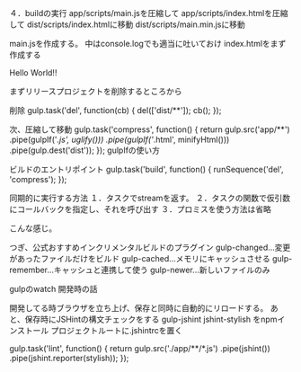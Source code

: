   ４．buildの実行
  app/scripts/main.jsを圧縮して
  app/scripts/index.htmlを圧縮して
  dist/scripts/index.htmlに移動
  dist/scripts/main.min.jsに移動

  main.jsを作成する。
  中はconsole.logでも適当に吐いておけ
  index.htmlをまず作成する
<!DOCTYPE html>
<html>
  <head>
    <meta charset="utf-8">
    <meta name="viewport" content="width=device-width">
    <title>title</title>
  </head>
  <body>
  Hello World!!
  <script src="/scripts/main.js" type="text/javascript" charset="utf-8"></script>
  </body>
</html>

まずリリースプロジェクトを削除するところから

削除
gulp.task('del', function(cb) {
    del(['dist/**']);
    cb();
});

次、圧縮して移動
gulp.task('compress', function() {
    return gulp.src('app/**')
        .pipe(gulpIf('*.js', uglify()))
        .pipe(gulpIf('*.html', minifyHtml()))
        .pipe(gulp.dest('dist'));
});
gulpIfの使い方

ビルドのエントリポイント
gulp.task('build', function() {
    runSequence('del', 'compress');
});

同期的に実行する方法
１．タスクでstreamを返す。
２．タスクの関数で仮引数にコールバックを指定し、それを呼び出す
３．プロミスを使う方法は省略

こんな感じ。

つぎ、公式おすすめインクリメンタルビルドのプラグイン
gulp-changed...変更があったファイルだけをビルド
gulp-cached...メモリにキャッシュさせる
gulp-remember...キャッシュと連携して使う
gulp-newer...新しいファイルのみ

gulpのwatch
開発時の話

開発してる時ブラウザを立ち上げ、保存と同時に自動的にリロードする。
あと、保存時にJSHintの構文チェックをする
gulp-jshint
jshint-stylish
をnpmインストール
プロジェクトルートに.jshintrcを置く

gulp.task('lint', function() {
  return gulp.src('./app/**/*.js')
    .pipe(jshint())
    .pipe(jshint.reporter(stylish));
});


